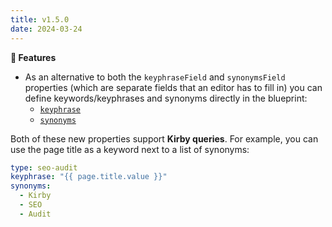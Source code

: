 ```yaml
---
title: v1.5.0
date: 2024-03-24
---
```


**🚀 Features**

- As an alternative to both the `keyphraseField` and `synonymsField` properties (which are separate fields that an editor has to fill in) you can define keywords/keyphrases and synonyms directly in the blueprint:
  - [`keyphrase`](/docs/seo-audit/get-started/configuration#keyphrase)
  - [`synonyms`](/docs/seo-audit/get-started/configuration#synonyms)

Both of these new properties support **Kirby queries**. For example, you can use the page title as a keyword next to a list of synonyms:

```yaml [sections/seo-audit.yml]
type: seo-audit
keyphrase: "{{ page.title.value }}"
synonyms:
  - Kirby
  - SEO
  - Audit
```
